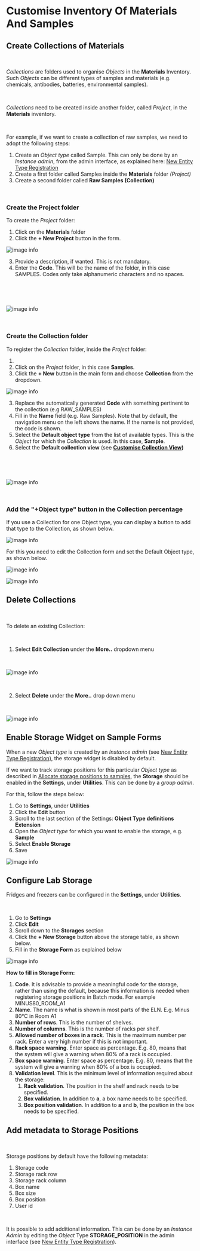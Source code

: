 Customise Inventory Of Materials And Samples
====
 
## Create Collections of Materials



 

*Collections* are folders used to organise *Objects* in the
**Materials** Inventory. Such *Objects* can be different types of
samples and materials (e.g. chemicals, antibodies, batteries,
environmental samples).

 

*Collections* need to be created inside another folder, called
*Project*, in the **Materials** inventory.

 

For example, if we want to create a collection of raw samples, we need
to adopt the following steps:

1.  Create an *Object* *type* called Sample. This can only be done by an
    *Instance admin*, from the admin interface, as explained here: [New Entity Type Registration](./new-entity-type-registration.md)
2.  Create a first folder called Samples inside the **Materials** folder *(Project)*
3.  Create a second folder called **Raw Samples (Collection)**

 

### Create the Project folder

To create the *Project* folder:

1.  Click on the **Materials** folder
2.  Click the **+ New Project** button in the form.

![image info](img/create-project-materials-1024x286.png)

3.  Provide a description, if wanted. This is not mandatory.
4.  Enter the **Code**. This will be the name of the folder, in this case SAMPLES. Codes only take alphanumeric characters and no spaces. 

 

 

![image info](img/new-project-form.png)

 
### Create the Collection folder

To register the *Collection* folder, inside the *Project* folder:

1.
1.   Click on the *Project* folder, in this case **Samples**.
2.  Click the **+ New** button in the main form and choose **Collection** from the dropdown.

![image info](img/Inventory-collection-registration-201011.png)

3.  Replace the automatically generated **Code** with something pertinent to the collection (e.g RAW\_SAMPLES)
4.  Fill in the **Name** field (e.g. Raw Samples). Note that by default, the navigation menu on the left shows the name. If the name is not provided, the code is shown.
5.  Select the **Default object type** from the list of available types. This is the *Object* for which the *Collection* is used. In this case, **Sample**.
6.  Select the **Default collection view** (see **[Customise Collection View](../../general-users/inventory-of-materials-and-methods.md#customise-collection-view))**

 

 

![image info](img/new-collection-form.png)

 
### Add the "+Object type" button in the Collection percentage

If you use a Collection for one Object type, you can display a button to add that type to the Collection, as shown below.


![image info](img/Collection-new-chemical-button.png)

For this you need to edit the Collection form and set the Default Object type, as shown below.

![image info](img/Edit-collection.png)

![image info](img/Collection-default-object-type.png)

 
## Delete Collections



 

To delete an existing Collection:

 

1.  Select **Edit Collection** under the **More..** dropdown menu

 

![image info](img/delete-collection-1.png)

 

2. Select **Delete** under the **More..** drop down menu

 

![image info](img/delete-collection-2.png)


 
## Enable Storage Widget on Sample Forms



  
When a new *Object type* is created by an *Instance admin* (see [New Entity Type Registration)](./new-entity-type-registration.md), the storage widget is disabled by default.

  
If we want to track storage positions for this particular *Object type* as described in [Allocate storage positions to samples](../../general-users/managing-storage-of-samples.md#allocate-storage-positions-to-samples), the **Storage** should be enabled in the **Settings**, under **Utilities**. This can be done by a *group admin*.

For this, follow the steps below:  
  

1.  Go to **Settings**, under **Utilities**
2.  Click the **Edit** button
3.  Scroll to the last section of the Settings: **Object Type definitions Extension**
4.  Open the *Object type* for which you want to enable the storage, e.g. **Sample**
5.  Select **Enable Storage**
6.  Save
 

![image info](img/settings-enable-storage-1024x509.png)




## Configure Lab Storage
  
Fridges and freezers can be configured in the **Settings**, under **Utilities**.

 

1.  Go to **Settings**
2.  Click **Edit**
3.  Scroll down to the **Storages** section
4.  Click the **+ New Storage** button above the storage table, as shown below.
5.  Fill in the **Storage Form** as explained below

![image info](img/settings-new-lab-storage-1024x498.png)

  
**How to fill in Storage Form:**

1. **Code**. It is advisable to provide a meaningful code for the storage, rather than using the default, because this information is needed when registering storage positions in Batch mode. For example MINUS80\_ROOM\_A1
2. **Name**. The name is what is shown in most parts of the ELN. E.g. Minus 80°C in Room A1
3. **Number of rows**. This is the number of shelves.
4. **Number of columns**. This is the number of racks per shelf.
5. **Allowed number of boxes in a rack**. This is the maximum number per rack. Enter a very high number if this is not important.
6. **Rack space warning**. Enter space as percentage. E.g. 80, means that the system will give a warning when 80% of a rack is occupied.
7. **Box space warning**. Enter space as percentage. E.g. 80, means that the system will give a warning when 80% of a box is occupied.
8. **Validation level**. This is the minimum level of information required about the storage:
    1. **Rack validation**. The position in the shelf and rack needs to be specified.
    2. **Box validation**. In addition to **a**, a box name needs to be specified.
    3. **Box position validation**. In addition to **a** and **b**, the position in the box needs to be specified.


 
## Add metadata to Storage Positions
 

Storage positions by default have the following metadata:

1.  Storage code
2.  Storage rack row
3.  Storage rack column
4.  Box name
5.  Box size
6.  Box position
7.  User id

 

It is possible to add additional information. This can be done by an
*Instance Admin* by editing the *Object* Type **STORAGE\_POSITION** in
the admin interface (see [New Entity Type Registration](./new-entity-type-registration.md)).


